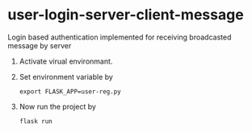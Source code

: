 # user-login-server-client-message
Login based authentication implemented for receiving broadcasted message by server
1. Activate virual environmant.
2. Set environment variable by 
    
    ```export FLASK_APP=user-reg.py```
    
3. Now run the project by 
    
    ```flask run```
